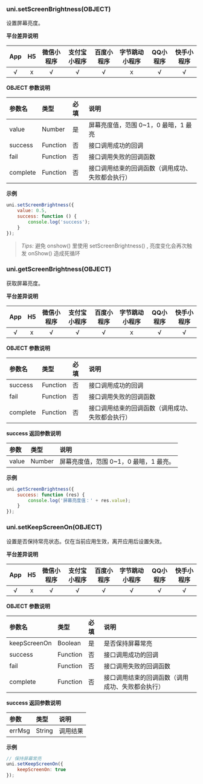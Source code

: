 ### uni.setScreenBrightness(OBJECT)
设置屏幕亮度。

**平台差异说明**

|App|H5|微信小程序|支付宝小程序|百度小程序|字节跳动小程序|QQ小程序|快手小程序|
|:-:|:-:|:-:|:-:|:-:|:-:|:-:|:-:|
|√|x|√|√|√|x|√|√|

**OBJECT 参数说明**

|参数名|类型|必填|说明|
|:-|:-|:-|:-|
|value|Number|是|屏幕亮度值，范围 0~1，0 最暗，1 最亮|
|success|Function|否|接口调用成功的回调|
|fail|Function|否|接口调用失败的回调函数|
|complete|Function|否|接口调用结束的回调函数（调用成功、失败都会执行）|

**示例**

```javascript
uni.setScreenBrightness({
	value: 0.5,
	success: function () {
		console.log('success');
	}
});
```

>*Tips:* 避免 onshow() 里使用 setScreenBrightness() , 亮度变化会再次触发 onShow() 造成死循环

### uni.getScreenBrightness(OBJECT)
获取屏幕亮度。

**平台差异说明**

|App|H5|微信小程序|支付宝小程序|百度小程序|字节跳动小程序|QQ小程序|快手小程序|
|:-:|:-:|:-:|:-:|:-:|:-:|:-:|:-:|
|√|x|√|√|√|x|√|√|

**OBJECT 参数说明**

|参数名|类型|必填|说明|
|:-|:-|:-|:-|
|success|Function|否|接口调用成功的回调|
|fail|Function|否|接口调用失败的回调函数|
|complete|Function|否|接口调用结束的回调函数（调用成功、失败都会执行）|

**success 返回参数说明**

|参数|类型|说明|
|:-|:-|:-|
|value|Number|屏幕亮度值，范围 0~1，0 最暗，1 最亮。|

**示例**

```javascript
uni.getScreenBrightness({
	success: function (res) {
		console.log('屏幕亮度值：' + res.value);
	}
});
```

### uni.setKeepScreenOn(OBJECT)
设置是否保持常亮状态。仅在当前应用生效，离开应用后设置失效。

**平台差异说明**

|App|H5|微信小程序|支付宝小程序|百度小程序|字节跳动小程序|QQ小程序|快手小程序|
|:-:|:-:|:-:|:-:|:-:|:-:|:-:|:-:|
|√|x|√|√|√|√|√|√|

**OBJECT 参数说明**

|参数名|类型|必填|说明|
|:-|:-|:-|:-|
|keepScreenOn|Boolean|是|是否保持屏幕常亮|
|success|Function|否|接口调用成功的回调|
|fail|Function|否|接口调用失败的回调函数|
|complete|Function|否|接口调用结束的回调函数（调用成功、失败都会执行）|

**success 返回参数说明**

|参数|类型|说明|
|:-|:-|:-|
|errMsg|String|调用结果|

**示例**

```javascript
// 保持屏幕常亮
uni.setKeepScreenOn({
	keepScreenOn: true
});
```

